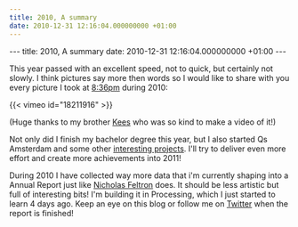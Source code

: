 ```yaml
---
title: 2010, A summary
date: 2010-12-31 12:16:04.000000000 +01:00
---
```

--- title: 2010, A summary date: 2010-12-31 12:16:04.000000000 +01:00 ---

This year passed with an excellent speed, not to quick, but certainly not slowly. I think pictures say more then words so I would like to share with you every picture I took at [8:36pm](http://www.jplattel.nl/836pm/) during 2010:

{{< vimeo id="18211916" >}}

(Huge thanks to my brother [Kees](http://www.ikbenke.es) who was so kind to make a video of it!)

Not only did I finish my bachelor degree this year, but I also started Qs Amsterdam and some other [interesting projects](http://www.jplattel.nl/projecten-2010/). I'll try to deliver even more effort and create more achievements into 2011!

During 2010 I have collected way more data that i'm currently shaping into a Annual Report just like [Nicholas Feltron](http://www.feltron.com) does. It should be less artistic but full of interesting bits! I'm building it in Processing, which I just started to learn 4 days ago. Keep an eye on this blog or follow me on [Twitter](http://www.twitter.com/jplattel) when the report is finished!